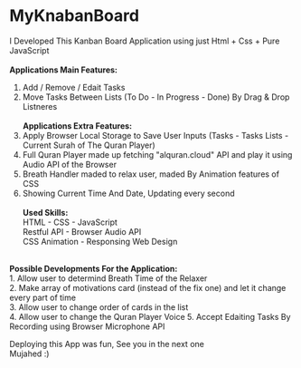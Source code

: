 # MyKnabanBoard

I Developed This Kanban Board Application using just Html + Css + Pure JavaScript
<br><br>
<strong>
Applications Main Features:
</strong>
<br>

1. Add / Remove / Edait Tasks <br>
2. Move Tasks Between Lists (To Do - In Progress - Done) By Drag & Drop Listneres
   <br><br>
   <strong>
   Applications Extra Features:
   </strong>
   <br>
3. Apply Browser Local Storage to Save User Inputs (Tasks - Tasks Lists - Current Surah of The Quran Player) <br>
4. Full Quran Player made up fetching "alquran.cloud" API and play it using Audio API of the Browser <br>
5. Breath Handler maded to relax user, maded By Animation features of CSS <br>
6. Showing Current Time And Date, Updating every second
   <br><br>
   <strong>
   Used Skills:
   </strong>
   <br>
   HTML - CSS - JavaScript <br>
   Restful API - Browser Audio API <br>
   CSS Animation - Responsing Web Design
   <br><br>

<strong>
Possible Developments For the Application:
</strong>
<br>
1. Allow user to determind Breath Time of the Relaxer <br>
2. Make array of motivations card (instead of the fix one) and let it change every part of time <br>
3. Allow user to change order of cards in the list <br>
4. Allow user to change the Quran Player Voice
5. Accept Edaiting Tasks By Recording using Browser Microphone API
<br>

Deploying this App was fun, See you in the next one <br>
Mujahed :)
